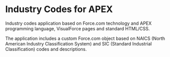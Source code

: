 Industry Codes for APEX
=======================

Industry codes application based on Force.com technology and APEX programming language, VisualForce pages and standard HTML/CSS.

The application includes a custom Force.com object based on NAICS (North American Industry Classification System) and SIC (Standard Industrial Classification) codes and descriptions.
